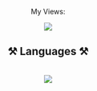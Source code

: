 
<p align="center">My Views:</p>
<div align="center">
   <a href="https://hits.seeyoufarm.com"><img src="https://hits.seeyoufarm.com/api/count/incr/badge.svg?url=https%3A%2F%2Fgithub.com%2FSavJas&count_bg=%2379C83D&title_bg=%23555555&icon=&icon_color=%23E7E7E7&title=hits&edge_flat=false"/></a> 
</div>


<h2 align="center">⚒️ Languages ⚒️</h2>
<br/>
<div align="center">
    <img src="https://skillicons.dev/icons?i=html,css,python,go,vscode,github,discord.py" />
</div>
